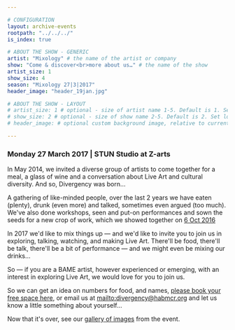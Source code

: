 ```yaml
---

# CONFIGURATION
layout: archive-events
rootpath: "../../../"
is_index: true

# ABOUT THE SHOW - GENERIC
artist: "Mixology" # the name of the artist or company
show: "Come & discover<br>more about us…" # the name of the show
artist_size: 1
show_size: 4
season: "Mixology 27|3|2017"
header_image: "header_19jan.jpg"

# ABOUT THE SHOW - LAYOUT
# artist_size: 1 # optional - size of artist name 1-5. Default is 1. Set longer names to lower values
# show_size: 2 # optional - size of show name 2-5. Default is 2. Set longer names to lower values
# header_image: # optional custom background image, relative to current page

---
```

### Monday 27 March 2017 | STUN Studio at Z-arts     
           
In May 2014, we invited a diverse group of artists to come together for a meal, a glass of wine and a conversation about Live Art and cultural diversity. And so, Divergency was born…         
         
A gathering of like-minded people, over the last 2 years we have eaten (plenty), drunk (even more) and talked, sometimes even argued (too much). We've also done workshops, seen and put-on performances and sown the seeds for a new crop of work, which we showed together on [6 Oct 2016](/archive/event/showcase2016)         
          
In 2017 we'd like to mix things up — and we'd like to invite you to join us in exploring, talking, watching, and making Live Art. There'll be food, there'll be talk, there'll be a bit of performance — and we might even be mixing our drinks…          
         
So — if you are a BAME artist, however experienced or emerging, with an interest in exploring Live Art, we would love for you to join us.           
             
So we can get an idea on numbers for food, and names, <a href="http://www.eventbrite.co.uk/e/mixology-2017-tickets-32231126166" target="_blank">please book your free space here</a>, or email us at <mailto:divergency@habmcr.org> and let us know a little something about yourself…

Now that it's over, see our [gallery of images](/galleries/2017-mixology) from the event.
